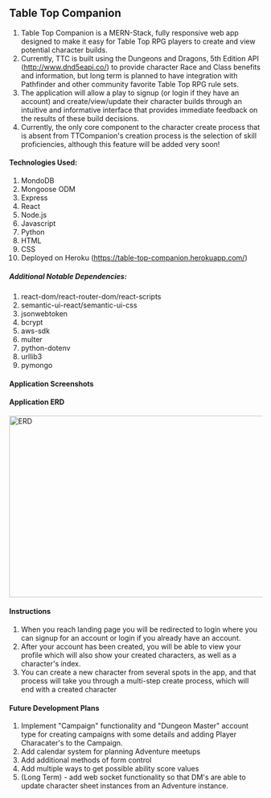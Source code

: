 ## Table Top Companion 

1. Table Top Companion is a MERN-Stack, fully responsive web app designed to make it easy for Table Top RPG players to create and view potential character builds.
2. Currently, TTC is built using the Dungeons and Dragons, 5th Edition API (http://www.dnd5eapi.co/) to provide character Race and Class benefits and information, but long term is planned to have integration with Pathfinder and other community favorite Table Top RPG rule sets.
3. The application will allow a play to signup (or login if they have an account) and create/view/update their character builds through an intuitive and informative interface that provides immediate feedback on the results of these build decisions.
4. Currently, the only core component to the character create process that is absent from TTCompanion's creation process is the selection of skill proficiencies, although this feature will be added very soon!


#### Technologies Used:

1. MondoDB
2. Mongoose ODM
3. Express
4. React
5. Node.js
6. Javascript
7. Python
8. HTML
9. CSS
10. Deployed on Heroku (https://table-top-companion.herokuapp.com/)

##### Additional Notable Dependencies:

1. react-dom/react-router-dom/react-scripts
2. semantic-ui-react/semantic-ui-css
3. jsonwebtoken
4. bcrypt
5. aws-sdk
6. multer
7. python-dotenv
8. urllib3
9. pymongo


#### Application Screenshots


#### Application ERD
<img src = "readme-images/TableTop Companion ERD.png" alt = "ERD" width = "640" height = "360">

#### Instructions
1. When you reach landing page you will be redirected to login where you can signup for an account or login if you already have an account.
2. After your account has been created, you will be able to view your profile which will also show your created characters, as well as a character's index.
3. You can create a new character from several spots in the app, and that process will take you through a multi-step create process, which will end with a created character

#### Future Development Plans

1. Implement "Campaign" functionality and "Dungeon Master" account type for creating campaigns with some details and adding Player Characater's to the Campaign.
2. Add calendar system for planning Adventure meetups
3. Add additional methods of form control
4. Add multiple ways to get possible ability score values
5. (Long Term) - add web socket functionality so that DM's are able to update character sheet instances from an Adventure instance.
